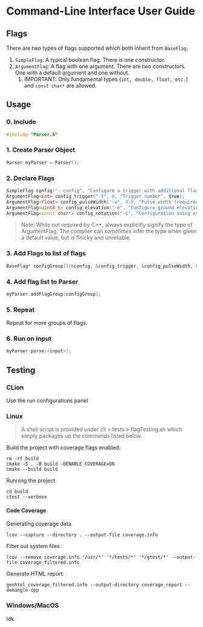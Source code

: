 # Command-Line Interface User Guide
## Flags
There are two types of flags supported which both inherit from `BaseFlag`. 
1. `SimpleFlag`: A typical boolean flag. There is one constructor.
2. `ArgumentFlag`: A flag with one argument. There are two constructors. One with a default argument and one without.
   1. IMPORTANT: Only fundamental types (`int, double, float, etc.`) and `const char*` are allowed.

## Usage
### 0. Include 
```c++
#include "Parser.h" 
```

### 1. Create Parser Object
```c++
Parser myParser = Parser();
```

### 2. Declare Flags
```c++
SimpleFlag config("--config", "Configure a trigger with additional flags_s", true);
ArgumentFlag<int> config_trigger("-t", 0, "Trigger number", true);
ArgumentFlag<float> config_pulseWidth("-w", 0.0, "Pulse width (required for pwm)", false);
ArgumentFlag<uint8_t> config_elevation("-e", "Configure ground elevation (in meters)", false);
ArgumentFlag<const char*> config_notation("-C", "Configuration using expression notation", false);
```

> Note: While not required by C++, always explicitly signify the type of 
> ArgumentFlag. The compiler can *sometimes* infer the type when given
> a default value, but is finicky and unreliable.

### 3. Add Flags to list of flags
```c++
BaseFlag* configGroup[]{&config, &config_trigger, &config_pulseWidth, &config_elevation};
```

### 4. Add flag list to Parser
```c++
myParser.addFlagGroup(configGroup);
```

### 5. Repeat
Repeat for more groups of flags. 

### 6. Run on input
```c++
myParser.parse(<input>);
```

## Testing
### CLion
Use the run configurations panel
### Linux
> A shell script is provided under cli > tests > flagTesting.sh which simply packages up the commands listed below.

Build the project with coverage flags enabled:
```shell
rm -rf build
cmake -S . -B build -DENABLE_COVERAGE=ON
cmake --build build
```

Running the project
```shell
cd build
ctest --verbose
```
#### Code Coverage
Generating coverage data 
```shell
lcov --capture --directory . --output-file coverage.info
```

Filter out system files
```shell
lcov --remove coverage.info '/usr/*' '*/tests/*' '*/gtest/*' --output-file coverage_filtered.info
```

Generate HTML report:
```shell
genhtml coverage_filtered.info --output-directory coverage_report --demangle-cpp
```
### Windows/MacOS
Idk.